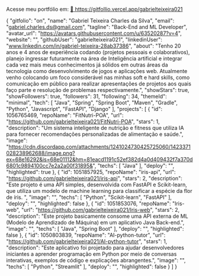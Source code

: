 
Acesse meu portfólio em: 
<a href="https://gitfollio.vercel.app/gabrielteixeira021"> 🔗
  https://gitfollio.vercel.app/gabrielteixeira021
</a>

{
  "gitfolio": "on",
  "name": "Gabriel Teixeira Charles da Silva",
  "email": "gabriel.charles.ds@gmail.com",
  "tagline": "Back-End and ML Developer",
  "avatar_url": "https://avatars.githubusercontent.com/u/63520287?v=4",
  "website": "",
  "githubUser": "gabrielteixeira021",
  "linkedinUser": "www.linkedin.com/in/gabriel-teixeira-28ab37386",
  "about": "Tenho 20 anos e 4 anos de experiência codando (projetos pessoais e colaborativos), planejo ingressar futuramente na área de Inteligência artificial e integrar cada vez mais meus conhecimentos já sólidos em outras áreas da tecnologia como desenvolvimento de jogos e aplicações web. 
Atualmente venho colocando um foco considerável nas minhas soft e hard skills, como comunicação em público para realizar apresentações de projetos aos quais faço parte e resolução de problemas respectivamente.",
  "showStars": true,
  "showFollowers": true,
  "followers": 31,
  "following": 34,
  "themeId": "minimal",
  "tech": [
  "Java",
  "Spring",
  "Spring Boot",
  "Maven",
  "Gradle",
  "Python",
  "Javascript",
  "FastAPI",
  "Django"
],
  "projects": [
  {
    "id": 1056765469,
    "repoName": "FitNutri-POA",
    "url": "https://github.com/gabrielteixeira021/FitNutri-POA",
    "stars": 1,
    "description": "Um sistema inteligente de nutrição e fitness que utiliza IA para fornecer recomendações personalizadas de alimentação e saúde.",
    "image": "https://cdn.discordapp.com/attachments/1241024730425725060/1423371028238962688/image.png?ex=68e16292&is=68e01112&hm=81eacd1191c52ef382d4a0d409432f7a370d6801c9894100cc7e2a2a00f31895&",
    "techs": [
      "Java"
    ],
    "deploy": "",
    "highlighted": true
  },
  {
    "id": 1051857925,
    "repoName": "iris-api",
    "url": "https://github.com/gabrielteixeira021/iris-api",
    "stars": 2,
    "description": "Este projeto é uma API simples, desenvolvida com FastAPI e Scikit-learn, que utiliza um modelo de machine learning para classificar a espécie da flor de íris. ",
    "image": "",
    "techs": [
      "Python",
      "Scikit-learn",
      "FastAPI"
    ],
    "deploy": "",
    "highlighted": false
  },
  {
    "id": 1051853076,
    "repoName": "Iris-web",
    "url": "https://github.com/gabrielteixeira021/Iris-web",
    "stars": 2,
    "description": "Este projeto basicamente consome uma API externa de ML (Modelo de Aprendizado de Máquina) em um aplicativo Java Back-end.",
    "image": "",
    "techs": [
      "Java",
      "Spring Boot"
    ],
    "deploy": "",
    "highlighted": false
  },
  {
    "id": 1050803839,
    "repoName": "AI-python-tutor",
    "url": "https://github.com/gabrielteixeira021/AI-python-tutor",
    "stars": 1,
    "description": "Este aplicativo foi projetado para ajudar desenvolvedores iniciantes a aprender programação em Python por meio de conversas interativas, exemplos de código e explicações abrangentes.",
    "image": "",
    "techs": [
      "Python",
      "Streamlit"
    ],
    "deploy": "",
    "highlighted": false
  }
]
}
  
